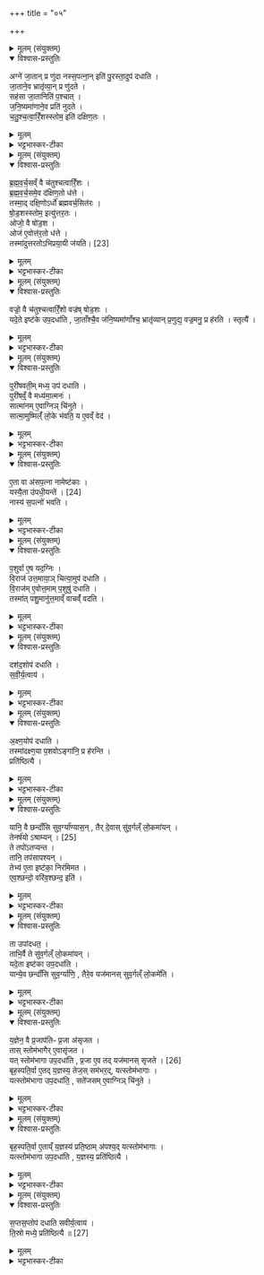 +++
title = "०५"

+++

<details><summary>मूलम् (संयुक्तम्)</summary>

अग्ने॑ जा॒तान्प्र णु॑दा नस्स॒पत्ना॒निति॑ पु॒रस्ता॒दुप॑ दधाति जा॒ताने॒व भ्रातृ॑व्या॒न्प्र णु॑दते॒ सह॑सा जा॒तानिति॑ प॒श्चाज्ज॑नि॒ष्यमा॑णाने॒व प्रति॑ नुदते चतुश्चत्वारिँ॒शस्स्तोम॒ इति॑ दक्षिण॒तो
</details>

<details open><summary>विश्वास-प्रस्तुतिः</summary>

अग्ने॑ जा॒तान् प्र णु॑दा नस्स॒पत्ना॒न् इति॑ पु॒रस्ता॒दुप॑ दधाति ।  
जा॒ताने॒व भ्रातृ॑व्या॒न् प्र णु॑दते ।  
सह॑सा जा॒तानिति॑ प॒श्चात् ।   
ज॒नि॒ष्यमा॑णाने॒व प्रति॑ नुदते ।  
च॒तु॒श्च॒त्वा॒रिँ॒शस्स्तोम॒ इति॑ दक्षिण॒तः ।  
</details>

<details><summary>मूलम्</summary>

अग्ने॑ जा॒तान् प्र णु॑दा नस्स॒पत्ना॒न् इति॑ पु॒रस्ता॒दुप॑ दधाति ।  
जा॒ताने॒व भ्रातृ॑व्या॒न् प्र णु॑दते ।  
सह॑सा जा॒तानिति॑ प॒श्चात् ।   
ज॒नि॒ष्यमा॑णाने॒व प्रति॑ नुदते ।  
च॒तु॒श्च॒त्वा॒रिँ॒शस्स्तोम॒ इति॑ दक्षिण॒तः ।  
</details>

<details><summary>भट्टभास्कर-टीका</summary>

1अग्ने जातानित्यादिरसपत्नानां विधिः । पञ्चम्यां चितौ असपत्नत्वं आत्मनः आत्मीयानां च याभिः क्रियते ताः असपत्नाः पञ्च । जातान्नाशयति, जनिष्यमाणान् प्रणुदते प्रतीपमुत्पत्त्या नुदते उत्पत्तिनिरोधं करोति ॥
</details>

<details><summary>मूलम् (संयुक्तम्)</summary>

ब्र॑ह्मवर्च॒सव्ँ वै च॑तुश्चत्वारिँ॒शो ब्र॑ह्मवर्च॒समे॒व द॑क्षिण॒तो ध॑त्ते॒ तस्मा॒द्दक्षि॒णोऽर्धो॑ ब्रह्मवर्च॒सित॑रष्षोड॒शस्स्तोम॒ इत्यु॑त्तर॒त ओजो॒ वै षो॑ड॒श ओज॑ ए॒वोत्त॑र॒तो ध॑त्ते॒ तस्मा॑त् [23]  
उ॒त्त॒र॒तो॒भि॒प्र॒या॒यी ज॑यति॒
</details>

<details open><summary>विश्वास-प्रस्तुतिः</summary>

ब्र॒ह्म॒व॒र्च॒सव्ँ वै च॑तुश्चत्वारिँ॒शः ।   
ब्र॒ह्म॒व॒र्च॒समे॒व द॑क्षिण॒तो ध॑त्ते ।  
तस्मा॒द् दक्षि॒णोऽर्धो॑ ब्रह्मवर्च॒सित॑रः ।  
षो॒ड॒शस्स्तोम॒ इत्यु॑त्तर॒तः ।  
ओजो॒ वै षो॑ड॒श ।  
ओज॑ ए॒वोत्त॑र॒तो ध॑त्ते ।  
तस्मा॑दुत्तरतोऽभिप्रया॒यी ज॑यति। [23]  
</details>

<details><summary>मूलम्</summary>

ब्र॒ह्म॒व॒र्च॒सव्ँ वै च॑तुश्चत्वारिँ॒शः ।   
ब्र॒ह्म॒व॒र्च॒समे॒व द॑क्षिण॒तो ध॑त्ते ।  
तस्मा॒द् दक्षि॒णोऽर्धो॑ ब्रह्मवर्च॒सित॑रः ।  
षो॒ड॒शस्स्तोम॒ इत्यु॑त्तर॒तः ।  
ओजो॒ वै षो॑ड॒श ।  
ओज॑ ए॒वोत्त॑र॒तो ध॑त्ते ।  
तस्मा॑दुत्तरतोऽभिप्रया॒यी ज॑यति। [23]  
</details>

<details><summary>भट्टभास्कर-टीका</summary>

2ब्रह्मवर्चसहेतुः चत्वारिंशः । गतमन्यत् ॥
</details>

<details><summary>मूलम् (संयुक्तम्)</summary>

वज्रो॒ वै च॑तुश्चत्वारिँ॒शो वज्र॑ष्षोड॒शो यदे॒ते इष्ट॑के उप॒दधा॑ति जा॒ताँश्चै॒व ज॑नि॒ष्यमा॑णाँश्च॒ भ्रातृ॑व्यान्प्र॒णुद्य॒ वज्र॒मनु॒ प्र ह॑रति॒ स्तृत्यै॒
</details>

<details open><summary>विश्वास-प्रस्तुतिः</summary>

वज्रो॒ वै च॑तुश्चत्वारिँ॒शो वज्र॑ष् षोड॒शः ।  
यदे॒ते इष्ट॑के उप॒दधा॑ति , जा॒ताँश्चै॒व ज॑नि॒ष्यमा॑णाँश्च॒ भ्रातृ॑व्यान् प्र॒णुद्य॒ वज्र॒मनु॒ प्र ह॑रति । स्तृत्यै॑ ।  
</details>

<details><summary>मूलम्</summary>

वज्रो॒ वै च॑तुश्चत्वारिँ॒शो वज्र॑ष् षोड॒शः ।  
यदे॒ते इष्ट॑के उप॒दधा॑ति , जा॒ताँश्चै॒व ज॑नि॒ष्यमा॑णाँश्च॒ भ्रातृ॑व्यान् प्र॒णुद्य॒ वज्र॒मनु॒ प्र ह॑रति । स्तृत्यै॑ ।  
</details>

<details><summary>भट्टभास्कर-टीका</summary>

3वज्रो वा इत्यादि ॥ चतुश्चत्वारिशष्षोडशश्च वज्रतुल्यौ सपत्नानां नाशने । एते इति दक्षिणोत्तरे उच्येते । जातांश्चेति । पूर्वपश्चिमाभ्यां जातान् जनिष्यमाणांश्च भ्रातृव्यान् प्रणुद्य निपीड्य एताभ्यां दक्षिणोत्तराभ्यां वज्रमनुप्रहरति स्तृत्यै मरणाय । स्तृणोतिः ह्रस्वान्तस्सौवादिकः ॥
</details>

<details><summary>मूलम् (संयुक्तम्)</summary>

पुरी॑षवती॒म्मध्य॒ उप॑ दधाति॒ पुरी॑षव्ँ॒ वै मध्य॑मा॒त्मन॒स्सात्मा॑नमे॒वाग्निञ्चि॑नुते॒ सात्मा॒मुष्मिल्ँ॑ लो॒के भ॑वति॒ य ए॒वव्ँ वेद
</details>

<details open><summary>विश्वास-प्रस्तुतिः</summary>

पुरी॑षवती॒म् मध्य॒ उप॑ दधाति ।  
पुरी॑षव्ँ॒ वै मध्य॑मा॒त्मनः॑ ।  
सात्मा॑नम् ए॒वाग्निञ् चि॑नुते ।  
सात्मा॒मुष्मिल्ँ॑ लो॒के भ॑वति॒ य ए॒वव्ँ वेद॑ ।  
</details>

<details><summary>मूलम्</summary>

पुरी॑षवती॒म् मध्य॒ उप॑ दधाति ।  
पुरी॑षव्ँ॒ वै मध्य॑मा॒त्मनः॑ ।  
सात्मा॑नम् ए॒वाग्निञ् चि॑नुते ।  
सात्मा॒मुष्मिल्ँ॑ लो॒के भ॑वति॒ य ए॒वव्ँ वेद॑ ।  
</details>

<details><summary>भट्टभास्कर-टीका</summary>

4पुरीषवतीमिति ॥ 'पृथिव्याः पुरीषमस्यप्सो नाम' इति पुरुषवतीं पुरुषशब्दवतीं पुरीषसंहितां वा कृत्वा उपदधाति । पुरीषंहि मध्यमात्मन अग्निशरीरस्य मध्यः । तस्मात्सात्मानमग्निं चिनुते आत्मानं च चिनुत इत्यर्थः । एवं वेदिता अमुष्मिन् लोके सात्मा भवति फलवान् व्याप्तवान् भवति ॥
</details>

<details><summary>मूलम् (संयुक्तम्)</summary>

ए॒ता वा अ॑सप॒त्ना नामेष्ट॑का॒ यस्यै॒ता उ॑पधी॒यन्ते॑ [24]  
नास्य॑ स॒पत्नो॑ भवति ॒ता वा अ॑सप॒त्ना नामेष्ट॑का॒ यस्यै॒ता उ॑पधी॒यन्ते॑ [24]  
नास्य॑ स॒पत्नो॑ भवति
</details>

<details open><summary>विश्वास-प्रस्तुतिः</summary>

ए॒ता वा अ॑सप॒त्ना नामेष्ट॑काः ।   
यस्यै॒ता उ॑पधी॒यन्ते॑ । [24]  
नास्य॑ स॒पत्नो॑ भवति ।  
</details>

<details><summary>मूलम्</summary>

ए॒ता वा अ॑सप॒त्ना नामेष्ट॑काः ।   
यस्यै॒ता उ॑पधी॒यन्ते॑ । [24]  
नास्य॑ स॒पत्नो॑ भवति ।  
</details>

<details><summary>भट्टभास्कर-टीका</summary>

5एता वा इत्यादि । गतम् ॥
</details>

<details><summary>मूलम् (संयुक्तम्)</summary>

प॒शुर्वा ए॒ष यद॒ग्निर्वि॒राज॑ उत्त॒माया॒ञ्चित्या॒मुप॑ दधाति वि॒राज॑मे॒वोत्त॒माम्प॒शुषु॑ दधाति॒ तस्मा॑त्पशु॒मानु॑त्त॒माव्ँवाचव्ँ॑वदति॒  
</details>

<details open><summary>विश्वास-प्रस्तुतिः</summary>

प॒शुर्वा ए॒ष यद॒ग्निः ।  
वि॒राज॑ उत्त॒माया॒ञ् चित्या॒मुप॑ दधाति ।  
वि॒राज॑म् ए॒वोत्त॒माम् प॒शुषु॑ दधाति ।  
तस्मा॑त् पशु॒मानु॑त्त॒माव्ँ वाचव्ँ॑ वदति ।  
</details>

<details><summary>मूलम्</summary>

प॒शुर्वा ए॒ष यद॒ग्निः ।  
वि॒राज॑ उत्त॒माया॒ञ् चित्या॒मुप॑ दधाति ।  
वि॒राज॑म् ए॒वोत्त॒माम् प॒शुषु॑ दधाति ।  
तस्मा॑त् पशु॒मानु॑त्त॒माव्ँ वाचव्ँ॑ वदति ।  
</details>

<details><summary>भट्टभास्कर-टीका</summary>

6पशुर्वा इत्यादि ॥ पशुर्धिकः [शुवर्धकः] निषेकादिक्रमेणोत्पाद्यत्वात् वा पशुः । तस्मात्पश्वात्मन्यास्मन् उत्तमायां चित्यां पञ्चम्यां चितौ विराज उपदधाति 'एवश्छन्दः' इत्याद्या चत्वारिंशतं दश दश दिक्षु मध्ये विराजः चत्वारिंशदक्ष्रत्वात् । उत्तमत्वमासां विराजनहेतुत्वात् वा, विराजोऽन्नस्य हेतुत्वाद्वा । उत्तमशब्द उञ्छादिरन्तोदात्तः । विराजमेवेति । प्रभूतमन्नम् । उत्तमामिति । ब्राह्मणादिभ्योपि उद्गततमां उज्ज्वलतमां 'भुङ्क्ष्व' इत्यादिकां वाचं वदति पशुमान्यः कश्चिदपि । यद्वा - पशुमान् ब्राह्मणः उत्तमां 'ओं श्रावय' इत्यादिकां वाचं वदति । 'ह्रस्वनुङ्भ्याम्' इति मतुप उदत्तत्वम् ॥
</details>

<details><summary>मूलम् (संयुक्तम्)</summary>

दश॑द॒शोप॑ दधाति सवीर्य॒त्वाय॑
</details>

<details open><summary>विश्वास-प्रस्तुतिः</summary>

दश॑द॒शोप॑ दधाति ।  
स॒वी॒र्य॒त्वाय॑ ।  
</details>

<details><summary>मूलम्</summary>

दश॑द॒शोप॑ दधाति ।  
स॒वी॒र्य॒त्वाय॑ ।  
</details>

<details><summary>भट्टभास्कर-टीका</summary>

7सवीर्यत्वायेति ॥ विराट्सङ्ख्यापूरणात् विराट्सवीर्यत्वं, ऊनत्वे हि निर्वीर्यत्वं स्यात् ॥
</details>

<details><summary>मूलम् (संयुक्तम्)</summary>

अ॑क्ष्ण॒योप॑ दधाति॒ तस्मा॑दक्ष्ण॒या प॒शवोऽङ्गा॑नि॒ प्र ह॑रन्ति॒ प्रति॑ष्ठित्यै॒
</details>

<details open><summary>विश्वास-प्रस्तुतिः</summary>

अ॒क्ष्ण॒योप॑ दधाति ।  
तस्मा॑दक्ष्ण॒या प॒शवोऽङ्गा॑नि॒ प्र ह॑रन्ति ।  
प्रति॑ष्ठित्यै ।  
</details>

<details><summary>मूलम्</summary>

अ॒क्ष्ण॒योप॑ दधाति ।  
तस्मा॑दक्ष्ण॒या प॒शवोऽङ्गा॑नि॒ प्र ह॑रन्ति ।  
प्रति॑ष्ठित्यै ।  
</details>

<details><summary>भट्टभास्कर-टीका</summary>

8अक्ष्णयेत्यादि ॥ गतम् ॥
</details>

<details><summary>मूलम् (संयुक्तम्)</summary>

यानि॒ वै छन्दाँ॑सि सुव॒र्ग्या॑ण्यास॒न्तैर्दे॒वास्सु॑व॒र्गल्ँ लो॒कमा॑य॒न्तेनर्ष॑यः [25]  
अ॒श्रा॒म्य॒न्ते तपो॑ऽतप्यन्त॒ तानि॒ तप॑सापश्य॒न्तेभ्य॑ ए॒ता इष्ट॑का॒ निर॑मिम॒तेव॒श्छन्दो॒ वरि॑व॒श्छन्द॒ इति॒
</details>

<details open><summary>विश्वास-प्रस्तुतिः</summary>

यानि॒ वै छन्दाँ॑सि सुव॒र्ग्या॑ण्यास॒न् , तैर् दे॒वास् सु॑व॒र्गल्ँ लो॒कमा॑यन् ।  
तेनर्ष॑यो ऽश्राम्यन् । [25]  
ते तपो॑ऽतप्यन्त ।  
तानि॒ तप॑सापश्यन् ।  
तेभ्य॑ ए॒ता इष्ट॑का॒ निर॑मिमत ।  
एव॒श्छन्दो॒ वरि॑व॒श्छन्द॒ इति॑ ।  
</details>

<details><summary>मूलम्</summary>

यानि॒ वै छन्दाँ॑सि सुव॒र्ग्या॑ण्यास॒न् , तैर् दे॒वास् सु॑व॒र्गल्ँ लो॒कमा॑यन् ।  
तेनर्ष॑यो ऽश्राम्यन् । [25]  
ते तपो॑ऽतप्यन्त ।  
तानि॒ तप॑सापश्यन् ।  
तेभ्य॑ ए॒ता इष्ट॑का॒ निर॑मिमत ।  
एव॒श्छन्दो॒ वरि॑व॒श्छन्द॒ इति॑ ।  
</details>

<details><summary>भट्टभास्कर-टीका</summary>

9यानिवा इत्यादि ॥ स्वर्गमनस्य योग्यतावन्ति स्वर्ग्याणि । 'गोद्व्यचः' इति यत् । यानि सर्वाणि छन्दांसि तैर्देवास्स्वर्गं गताः । तेन छन्दसां स्वर्गगमनहेतुना ऋषयोऽश्राम्यन् प्रणिधानेन यत्नं कृतवन्तः तदवस्थानं ज्ञातुम् । ततस्तत् ज्ञात्वा तल्लाभाय तपोऽतप्यन्त । ततस्तानि तेन तपसा दृष्टवन्तः । ततस्तानि दृष्ट्वा तेभ्य एता इष्टका विराट्संज्ञा निरमिमत उत्पादितवन्तः । एमन्नादित्वादेव पररूपत्वम् ॥
</details>

<details><summary>मूलम् (संयुक्तम्)</summary>

ता उपा॑दधत॒ ताभि॒र्वै ते सु॑व॒र्गल्ँ लो॒कमा॑य॒न्यदे॒ता इष्ट॑का उप॒दधा॑ति॒ यान्ये॒व छन्दाँ॑सि सुव॒र्ग्या॑णि॒ तैरे॒व यज॑मानस्सुव॒र्गल्ँ लो॒कमे॑ति
</details>

<details open><summary>विश्वास-प्रस्तुतिः</summary>

ता उपा॑दधत॒ ।  
ताभि॒र्वै ते सु॑व॒र्गल्ँ लो॒कमा॑यन् ।  
यदे॒ता इष्ट॑का उप॒दधा॑ति ।  
यान्ये॒व छन्दाँ॑सि सुव॒र्ग्या॑णि॒ , तैरे॒व यज॑मानस् सुव॒र्गल्ँ लो॒कमे॑ति ।  
</details>

<details><summary>मूलम्</summary>

ता उपा॑दधत॒ ।  
ताभि॒र्वै ते सु॑व॒र्गल्ँ लो॒कमा॑यन् ।  
यदे॒ता इष्ट॑का उप॒दधा॑ति ।  
यान्ये॒व छन्दाँ॑सि सुव॒र्ग्या॑णि॒ , तैरे॒व यज॑मानस् सुव॒र्गल्ँ लो॒कमे॑ति ।  
</details>

<details><summary>भट्टभास्कर-टीका</summary>

10ता इत्यादि ॥ गतम् ॥
</details>

<details><summary>मूलम् (संयुक्तम्)</summary>

य॒ज्ञेन॒ वै प्र॒जाप॑तिᳶ प्र॒जा अ॑सृजत॒ तास्स्तोम॑भागैरे॒वासृ॑जत॒ यत् [26]  
स्तोम॑भागा उप॒दधा॑ति प्र॒जा ए॒व तद्यज॑मानस्सृजते॒ बृह॒स्पति॒र्वा ए॒तद्य॒ज्ञस्य॒ तेज॒स्सम॑भर॒द्यत्स्तोम॑भागा॒ यत्स्तोम॑भागा उप॒दधा॑ति॒ सते॑जसमे॒वाग्निञ्चि॑नुते॒
</details>

<details open><summary>विश्वास-प्रस्तुतिः</summary>

य॒ज्ञेन॒ वै प्र॒जाप॑तिᳶ प्र॒जा अ॑सृजत ।  
तास् स्तोम॑भागैर् ए॒वासृ॑जत ।  
यत् स्तोम॑भागा उप॒दधा॑ति , प्र॒जा ए॒व तद् यज॑मानस् सृजते । [26]  
बृह॒स्पति॒र्वा ए॒तद् य॒ज्ञस्य॒ तेज॒स् सम॑भर॒द्,  यत्स्तोम॑भागाः ।  
यत्स्तोम॑भागा उप॒दधा॑ति॒ , सते॑जसम् ए॒वाग्निञ् चि॑नुते ।  
</details>

<details><summary>मूलम्</summary>

य॒ज्ञेन॒ वै प्र॒जाप॑तिᳶ प्र॒जा अ॑सृजत ।  
तास् स्तोम॑भागैर् ए॒वासृ॑जत ।  
यत् स्तोम॑भागा उप॒दधा॑ति , प्र॒जा ए॒व तद् यज॑मानस् सृजते । [26]  
बृह॒स्पति॒र्वा ए॒तद् य॒ज्ञस्य॒ तेज॒स् सम॑भर॒द्,  यत्स्तोम॑भागाः ।  
यत्स्तोम॑भागा उप॒दधा॑ति॒ , सते॑जसम् ए॒वाग्निञ् चि॑नुते ।  
</details>

<details><summary>भट्टभास्कर-टीका</summary>

11यज्ञेन वा इत्यादि ॥ स्तोमभागानां विधिः । स्तोमानां त्रिवृदादीनां भागास्तेजोंशाः बृहस्पतितेजस्सहितमेव चिनुते ॥
</details>

<details><summary>मूलम् (संयुक्तम्)</summary>

बृह॒स्पति॒र्वा ए॒ताय्ँ य॒ज्ञस्य॑ प्रति॒ष्ठाम॑पश्य॒द्यत्स्तोम॑भागा॒ यत्स्तोम॑भागा उप॒दधा॑ति य॒ज्ञस्य॒ प्रति॑ष्ठित्यै
</details>

<details open><summary>विश्वास-प्रस्तुतिः</summary>

बृह॒स्पति॒र्वा ए॒ताय्ँ य॒ज्ञस्य॑ प्रति॒ष्ठाम् अ॑पश्य॒द् यत्स्तोम॑भागाः ।  
यत्स्तोम॑भागा उप॒दधा॑ति , य॒ज्ञस्य॒ प्रति॑ष्ठित्यै ।  
</details>

<details><summary>मूलम्</summary>

बृह॒स्पति॒र्वा ए॒ताय्ँ य॒ज्ञस्य॑ प्रति॒ष्ठाम् अ॑पश्य॒द् यत्स्तोम॑भागाः ।  
यत्स्तोम॑भागा उप॒दधा॑ति , य॒ज्ञस्य॒ प्रति॑ष्ठित्यै ।  
</details>

<details><summary>भट्टभास्कर-टीका</summary>

12प्रतिष्ठामिति ॥ प्रतितिष्ठति स्तोम आभिरिति प्रतिष्ठाः स्तोम भागाः ॥
</details>

<details><summary>मूलम् (संयुक्तम्)</summary>

स॒प्तस॒प्तोप॑ दधाति सवीर्य॒त्वाय॑ ति॒स्रो मध्ये॒ प्रति॑ष्ठित्यै ॥ [27]  
</details>

<details open><summary>विश्वास-प्रस्तुतिः</summary>

स॒प्तस॒प्तोप॑ दधाति सवीर्य॒त्वाय॑ ।  
ति॒स्रो मध्ये॒ प्रति॑ष्ठित्यै ॥ [27]  
</details>

<details><summary>मूलम्</summary>

स॒प्तस॒प्तोप॑ दधाति सवीर्य॒त्वाय॑ ।  
ति॒स्रो मध्ये॒ प्रति॑ष्ठित्यै ॥ [27]  
</details>

<details><summary>भट्टभास्कर-टीका</summary>

13सवीर्यत्वायेति ॥ शक्तिमत्त्वात् सप्तत्वस्य शाक्वरत्वात् । प्रतिष्ठित्या इति । मध्ये उत्तम्भनभावे प्रतिष्ठितं स्यात् ॥

इति पञ्चमे तृतीये पञ्चमोनुवाकः ॥  
</details>
